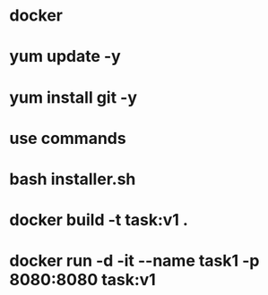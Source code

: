 # docker
# yum update -y
# yum install git -y
# use commands
# bash installer.sh
# docker  build -t  task:v1 .
# docker run -d -it --name task1 -p 8080:8080 task:v1
